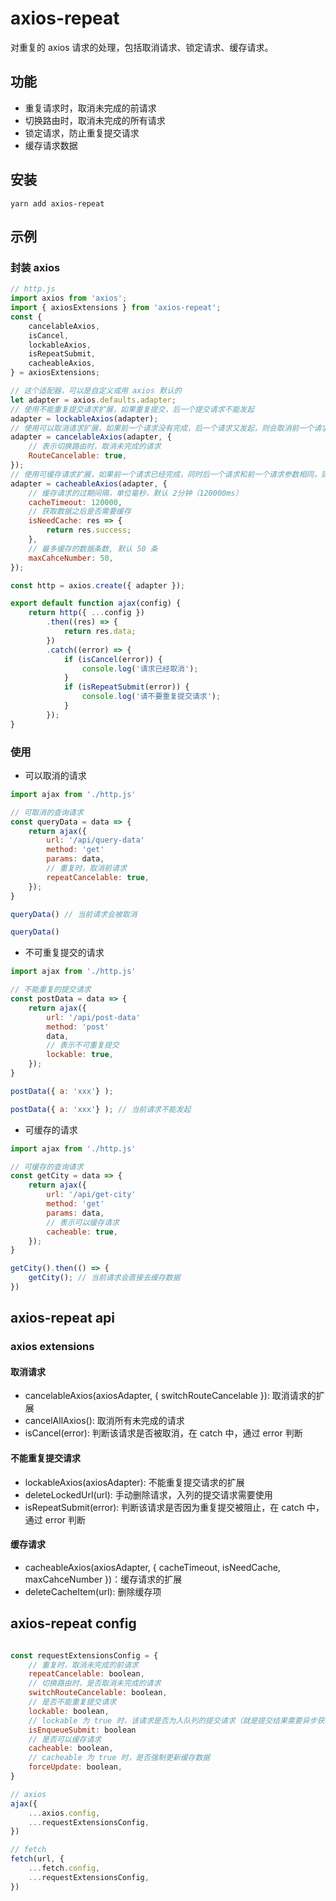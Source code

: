 # axios-repeat

对重复的 axios 请求的处理，包括取消请求、锁定请求、缓存请求。

## 功能

-   重复请求时，取消未完成的前请求
-   切换路由时，取消未完成的所有请求
-   锁定请求，防止重复提交请求
-   缓存请求数据

## 安装

```
yarn add axios-repeat
```

## 示例

### 封装 axios

```js
// http.js
import axios from 'axios';
import { axiosExtensions } from 'axios-repeat';
const {
    cancelableAxios,
    isCancel,
    lockableAxios,
    isRepeatSubmit,
    cacheableAxios,
} = axiosExtensions;

// 这个适配器，可以是自定义或用 axios 默认的
let adapter = axios.defaults.adapter;
// 使用不能重复提交请求扩展，如果重复提交，后一个提交请求不能发起
adapter = lockableAxios(adapter);
// 使用可以取消请求扩展，如果前一个请求没有完成，后一个请求又发起，则会取消前一个请求
adapter = cancelableAxios(adapter, {
    // 表示切换路由时，取消未完成的请求
    RouteCancelable: true,
});
// 使用可缓存请求扩展，如果前一个请求已经完成，同时后一个请求和前一个请求参数相同，则可以取缓存数据
adapter = cacheableAxios(adapter, {
    // 缓存请求的过期间隔，单位毫秒，默认 2分钟（120000ms）
    cacheTimeout: 120000,
    // 获取数据之后是否需要缓存
    isNeedCache: res => {
        return res.success;
    },
    // 最多缓存的数据条数, 默认 50 条
    maxCahceNumber: 50,
});

const http = axios.create({ adapter });

export default function ajax(config) {
    return http({ ...config })
        .then((res) => {
            return res.data;
        })
        .catch((error) => {
            if (isCancel(error)) {
                console.log('请求已经取消');
            }
            if (isRepeatSubmit(error)) {
                console.log('请不要重复提交请求');
            }
        });
}
```

### 使用

-   可以取消的请求

```js
import ajax from './http.js'

// 可取消的查询请求
const queryData = data => {
    return ajax({
        url: '/api/query-data'
        method: 'get'
        params: data,
        // 重复时，取消前请求
        repeatCancelable: true,
    });
}

queryData() // 当前请求会被取消

queryData()
```

-   不可重复提交的请求

```js
import ajax from './http.js'

// 不能重复的提交请求
const postData = data => {
    return ajax({
        url: '/api/post-data'
        method: 'post'
        data,
        // 表示不可重复提交
        lockable: true,
    });
}

postData({ a: 'xxx'} );

postData({ a: 'xxx'} ); // 当前请求不能发起

```

-   可缓存的请求

```js
import ajax from './http.js'

// 可缓存的查询请求
const getCity = data => {
    return ajax({
        url: '/api/get-city'
        method: 'get'
        params: data,
        // 表示可以缓存请求
        cacheable: true,
    });
}

getCity().then(() => {
    getCity(); // 当前请求会直接去缓存数据
})


```

## axios-repeat api

### axios extensions

#### 取消请求

-   cancelableAxios(axiosAdapter, { switchRouteCancelable }): 取消请求的扩展
-   cancelAllAxios(): 取消所有未完成的请求
-   isCancel(error): 判断该请求是否被取消，在 catch 中，通过 error 判断

#### 不能重复提交请求

-   lockableAxios(axiosAdapter): 不能重复提交请求的扩展
-   deleteLockedUrl(url): 手动删除请求，入列的提交请求需要使用
-   isRepeatSubmit(error): 判断该请求是否因为重复提交被阻止，在 catch 中，通过 error 判断

#### 缓存请求

-   cacheableAxios(axiosAdapter, { cacheTimeout, isNeedCache, maxCahceNumber })：缓存请求的扩展
-   deleteCacheItem(url): 删除缓存项

## axios-repeat config

```js

const requestExtensionsConfig = {
    // 重复时，取消未完成的前请求
    repeatCancelable: boolean,
    // 切换路由时，是否取消未完成的请求
    switchRouteCancelable: boolean,
    // 是否不能重复提交请求
    lockable: boolean,
    // lockable 为 true 时，该请求是否为入队列的提交请求（就是提交结果需要异步获取），如果是，则提交完成后需要手动删除请求
    isEnqueueSubmit: boolean
    // 是否可以缓存请求
    cacheable: boolean,
    // cacheable 为 true 时，是否强制更新缓存数据
    forceUpdate: boolean,
}

// axios
ajax({
    ...axios.config,
    ...requestExtensionsConfig,
})

// fetch
fetch(url, {
    ...fetch.config,
    ...requestExtensionsConfig,
})
```
